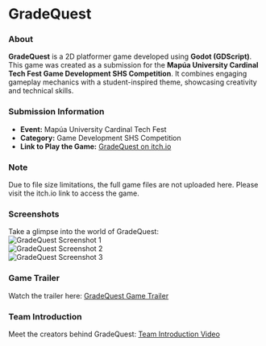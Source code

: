 # GradeQuest  

### About  
**GradeQuest** is a 2D platformer game developed using **Godot (GDScript)**. This game was created as a submission for the **Mapúa University Cardinal Tech Fest Game Development SHS Competition**. It combines engaging gameplay mechanics with a student-inspired theme, showcasing creativity and technical skills.  

### Submission Information  
- **Event:** Mapúa University Cardinal Tech Fest  
- **Category:** Game Development SHS Competition  
- **Link to Play the Game:** [GradeQuest on itch.io](https://jedelacruz.itch.io/gradequest)  

### Note  
Due to file size limitations, the full game files are not uploaded here. Please visit the itch.io link to access the game.  

### Screenshots  
Take a glimpse into the world of GradeQuest:  
![GradeQuest Screenshot 1](https://github.com/jedelacruz/GradeQuest/assets/93860350/ebde8d4f-27a6-4fb8-97e9-9dd2b534f209)  
![GradeQuest Screenshot 2](https://github.com/jedelacruz/GradeQuest/assets/93860350/65fc6568-0695-4b49-bfa9-f053b4c79017)  
![GradeQuest Screenshot 3](https://github.com/jedelacruz/GradeQuest/assets/93860350/e97bcaab-37fc-41e6-81ed-4cc43e669607)  

### Game Trailer  
Watch the trailer here: [GradeQuest Game Trailer](https://youtu.be/pm5VSkZutFM?si=T9dDmL6KK8AFxn6g)  

### Team Introduction  
Meet the creators behind GradeQuest: [Team Introduction Video](https://youtu.be/4V9KzDSm1cw?si=WH9GBLzXFk7OFJrJ)  


